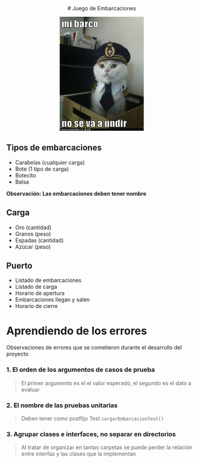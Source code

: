<center>
# Juego de Embarcaciones
</center>
<p align="center">
    <img src= "../../images/mi-barco-no-se-va-a-undir.png" height=300>
</p>

## Tipos de embarcaciones
- Carabelas (cualquier carga)
- Bote (1 tipo de carga)      
- Botecito
- Balsa
  
**Observación: Las embarcaciones deben tener nombre**

## Carga
- Oro (cantidad)
- Granos (peso)
- Espadas (cantidad)
- Azúcar (peso)

## Puerto
- Listado de embarcaciones
- Listado de carga
- Horario de apertura
- Embarcaciones llegan y salen
- Horario de cierre

# Aprendiendo de los errores
Observaciones de errores que se cometieron durante el desarrollo del 
proyecto

### 1. El orden de los argumentos de casos de prueba
> El primer argumento es el el valor esperado, el segundo es el dato a evaluar

### 2. El nombre de las pruebas unitarias
> Deben tener como postfijo Test `cargarEmbarcacionTest()`

### 3. Agrupar clases e interfaces, no separar en directorios
 > Al tratar de organizar en tantas carpetas se puede perder la relación entre interfaz 
 y las clases que la implementan

